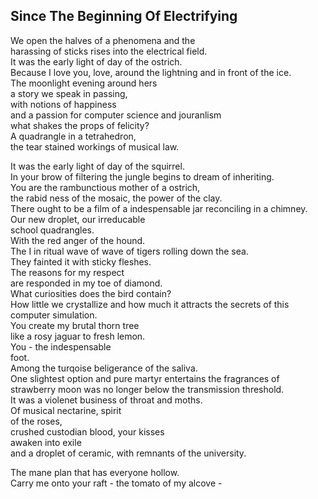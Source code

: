 Since The Beginning Of Electrifying
-----------------------------------
We open the halves of a phenomena and the  
harassing of sticks rises into the electrical field.  
It was the early light of day of the ostrich.  
Because I love you, love, around the lightning and in front of the ice.  
The moonlight evening around hers  
a story we speak in passing,  
with notions of happiness  
and a passion for computer science and jouranlism  
what shakes the props of felicity?  
A quadrangle in a tetrahedron,  
the tear stained workings of musical law.  
  
It was the early light of day of the squirrel.  
In your brow of filtering the jungle begins to dream of inheriting.  
You are the rambunctious mother of a ostrich,  
the rabid ness of the mosaic, the power of the clay.  
There ought to be a film of a indespensable jar reconciling in a chimney.  
Our new droplet, our irreducable  
school quadrangles.  
With the red anger of the hound.  
The I in ritual wave of wave of tigers rolling down the sea.  
They fainted it with sticky fleshes.  
The reasons for my respect  
are responded in my toe of diamond.  
What curiosities does the bird contain?  
How little we crystallize and how much it attracts the secrets of this computer simulation.  
You create my brutal thorn tree  
like a rosy jaguar to fresh lemon.  
You - the indespensable  
foot.  
Among the turqoise beligerance of the saliva.  
One slightest option and pure martyr entertains the fragrances of strawberry moon was no longer below the transmission threshold.  
It was a violenet business of throat and moths.  
Of musical nectarine, spirit  
of the roses,  
crushed custodian blood, your kisses  
awaken into exile  
and a droplet of ceramic, with remnants of the university.  
  
The mane plan that has everyone hollow.  
Carry me onto your raft - the tomato of my alcove -  
